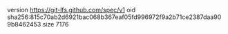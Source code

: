 version https://git-lfs.github.com/spec/v1
oid sha256:815c70ab2d6921bac068b367eaf05fd996972f9a2b71ce2387daa909b8462453
size 7176
